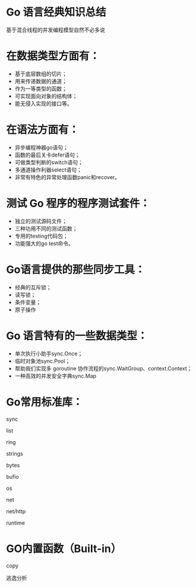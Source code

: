 # Go 语言经典知识总结

基于混合线程的并发编程模型自然不必多说

# 在数据类型方面有：

* 基于底层数组的切片；
* 用来传递数据的通道；
* 作为一等类型的函数；
* 可实现面向对象的结构体；
* 能无侵入实现的接口等。
# 在语法方面有：

* 异步编程神器go语句；
* 函数的最后关卡defer语句；
* 可做类型判断的switch语句；
* 多通道操作利器select语句；
* 非常有特色的异常处理函数panic和recover。
# 测试 Go 程序的程序测试套件：

* 独立的测试源码文件；
* 三种功用不同的测试函数；
* 专用的testing代码包；
* 功能强大的go test命令。
# Go语言提供的那些同步工具：

* 经典的互斥锁；
* 读写锁；
* 条件变量；
* 原子操作
# Go 语言特有的一些数据类型：

* 单次执行小助手sync.Once；
* 临时对象池sync.Pool；
* 帮助我们实现多 goroutine 协作流程的sync.WaitGroup、context.Context；
* 一种高效的并发安全字典sync.Map
# Go常用标准库：

sync

list

ring

strings

bytes

bufio

os

net

net/http

runtime

# GO内置函数（Built-in）

copy



逃逸分析

